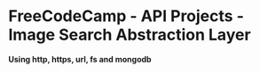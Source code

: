 # FreeCodeCamp - API Projects - Image Search Abstraction Layer
**Using http, https, url, fs and mongodb**
